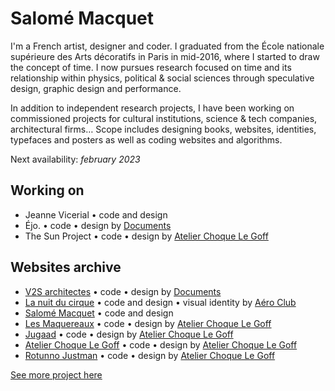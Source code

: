 # Salomé Macquet

I'm a French artist, designer and coder. I graduated from the École nationale supérieure des Arts décoratifs in Paris in mid-2016, where I started to draw the concept of time. I now pursues research focused on time and its relationship within physics, political & social sciences through speculative design, graphic design and performance.

In addition to independent research projects, I have been working on commissioned projects for cultural institutions, science & tech companies, architectural firms… Scope includes designing books, websites, identities, typefaces and posters as well as coding websites and algorithms.

Next availability: _february 2023_

## Working on
- Jeanne Vicerial • code and design
- Éjo. • code • design by [Documents](https://documents.design)
- The Sun Project • code • design by [Atelier Choque Le Goff](https://choquelegoff.com/)

## Websites archive
- [V2S architectes](https://v2sarchitectes.fr/) • code • design by [Documents](https://documents.design)
- [La nuit du cirque](https://lanuitducirque.com/) • code and design • visual identity by [Aéro Club](http://a-e-r-o.club)
- [Salomé Macquet](https://salomemacquet.com) • code and design
- [Les Maquereaux](https://www.lesmaquereaux.com/) • code • design by [Atelier Choque Le Goff](https://choquelegoff.com/)
- [Jugaad](https://jugaad.paris/) • code • design by [Atelier Choque Le Goff](https://choquelegoff.com/)
- [Atelier Choque Le Goff](https://choquelegoff.com/) • code • design by [Atelier Choque Le Goff](https://choquelegoff.com/)
- [Rotunno Justman](https://www.rotunnojustman.com) • code • design by [Atelier Choque Le Goff](https://choquelegoff.com/)

[See more project here](https://salomemacquet.com)
